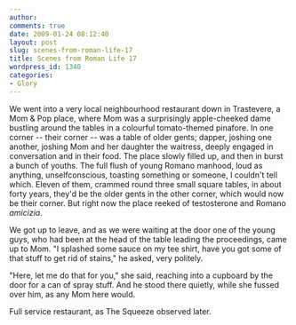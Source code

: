 ```yaml
---
author:
comments: true
date: 2009-01-24 08:12:40
layout: post
slug: scenes-from-roman-life-17
title: Scenes from Roman Life 17
wordpress_id: 1340
categories:
- Glory
---
```


We went into a very local neighbourhood restaurant down in Trastevere, a Mom & Pop place, where Mom was a surprisingly apple-cheeked dame bustling around the tables in a colourful tomato-themed pinafore. In one corner -- their corner -- was a table of older gents; dapper, joshing one another, joshing Mom and her daughter the waitress, deeply engaged in conversation and in their food. The place slowly filled up, and then in burst a bunch of youths. The full flush of young Romano manhood, loud as anything, unselfconscious, toasting something or someone, I couldn't tell which. Eleven of them, crammed round three small square tables, in about forty years, they'd be the older gents in the other corner, which would now be their corner. But right now the place reeked of testosterone and Romano _amicizia_.

We got up to leave, and as we were waiting at the door one of the young guys, who had been at the head of the table leading the proceedings, came up to Mom. "I splashed some sauce on my tee shirt, have you got some of that stuff to get rid of stains," he asked, very politely.

"Here, let me do that for you," she said, reaching into a cupboard by the door for a can of spray stuff. And he stood there quietly, while she fussed over him, as any Mom here would.

Full service restaurant, as The Squeeze observed later.


